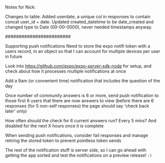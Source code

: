 Notes for Nick:

Changes to table. Added userdate, a unique col in responses to contain concat user_id + date. Updated created_datetime to be date_created and changed type to Date (00-00-0000), never needed timestamps anyway.

########################

Supporting push notifications
Need to store the expo notifi token with a users record, in an object so that I can account for multiple devices per user in future

Look into https://github.com/expo/expo-server-sdk-node for setup, and check about how it processes multiple notifications at once

Add a 9am (or convenient time) notification that includes the question of the day

Once number of community answers is 6 or more, send push notification to those first 6 users that there are now answers to view (before there are 6 responses (for 5 non-self responses) the page should say 'check back later' only)

How often should the check for 6 current answers run? Every 5 mins? And disabled for the next X hours once it is complete

When sending push notifications, consider fail responses and manage retiring the stored token to prevent pointless token sends

The rest of the notification stuff is server side, so I can go ahead with getting the app sorted and test the notifications on a preview release! `:)`
